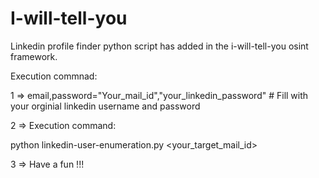 # I-will-tell-you

Linkedin profile finder python script has added in the i-will-tell-you osint framework.

Execution commnad:

1 => email,password="Your_mail_id","your_linkedin_password"   # Fill with your orginial linkedin username and password

2 => Execution command: 

python linkedin-user-enumeration.py <your_target_mail_id>

3 => Have a fun !!! 

